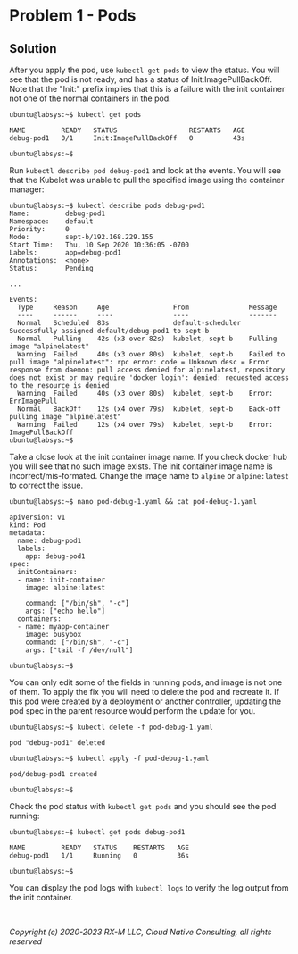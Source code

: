# Problem 1 - Pods


## Solution

After you apply the pod, use `kubectl get pods` to view the status. You will see that the pod is not ready,
and has a status of Init:ImagePullBackOff. Note that the "Init:" prefix implies that this is a failure with
the init container not one of the normal containers in the pod.

```
ubuntu@labsys:~$ kubectl get pods

NAME         READY   STATUS                  RESTARTS   AGE
debug-pod1   0/1     Init:ImagePullBackOff   0          43s

ubuntu@labsys:~$
```

Run `kubectl describe pod debug-pod1` and look at the events. You will see that the Kubelet was unable to pull
the specified image using the container manager:

```
ubuntu@labsys:~$ kubectl describe pods debug-pod1
Name:         debug-pod1
Namespace:    default
Priority:     0
Node:         sept-b/192.168.229.155
Start Time:   Thu, 10 Sep 2020 10:36:05 -0700
Labels:       app=debug-pod1
Annotations:  <none>
Status:       Pending

...

Events:
  Type     Reason     Age                From               Message
  ----     ------     ----               ----               -------
  Normal   Scheduled  83s                default-scheduler  Successfully assigned default/debug-pod1 to sept-b
  Normal   Pulling    42s (x3 over 82s)  kubelet, sept-b    Pulling image "alpinelatest"
  Warning  Failed     40s (x3 over 80s)  kubelet, sept-b    Failed to pull image "alpinelatest": rpc error: code = Unknown desc = Error response from daemon: pull access denied for alpinelatest, repository does not exist or may require 'docker login': denied: requested access to the resource is denied
  Warning  Failed     40s (x3 over 80s)  kubelet, sept-b    Error: ErrImagePull
  Normal   BackOff    12s (x4 over 79s)  kubelet, sept-b    Back-off pulling image "alpinelatest"
  Warning  Failed     12s (x4 over 79s)  kubelet, sept-b    Error: ImagePullBackOff
ubuntu@labsys:~$
```

Take a close look at the init container image name. If you check docker hub you will see that no such image exists. The
init  container image name is incorrect/mis-formated. Change the image name to `alpine` or `alpine:latest` to correct
the issue.

```
ubuntu@labsys:~$ nano pod-debug-1.yaml && cat pod-debug-1.yaml

apiVersion: v1
kind: Pod
metadata:
  name: debug-pod1
  labels:
    app: debug-pod1
spec:
  initContainers:
  - name: init-container
    image: alpine:latest

    command: ["/bin/sh", "-c"]
    args: ["echo hello"]
  containers:
  - name: myapp-container
    image: busybox
    command: ["/bin/sh", "-c"]
    args: ["tail -f /dev/null"]

ubuntu@labsys:~$
```

You can only edit some of the fields in running pods, and image is not one of them. To apply the fix you will need to
delete the pod and recreate it. If this pod were created by a deployment or another controller, updating the pod spec
in the parent resource would perform the update for you.

```
ubuntu@labsys:~$ kubectl delete -f pod-debug-1.yaml

pod "debug-pod1" deleted

ubuntu@labsys:~$ kubectl apply -f pod-debug-1.yaml

pod/debug-pod1 created

ubuntu@labsys:~$
```

Check the pod status with `kubectl get pods` and you should see the pod running:

```
ubuntu@labsys:~$ kubectl get pods debug-pod1

NAME         READY   STATUS    RESTARTS   AGE
debug-pod1   1/1     Running   0          36s

ubuntu@labsys:~$
```

You can display the pod logs with `kubectl logs` to verify the log output from the init container.


<br>

_Copyright (c) 2020-2023 RX-M LLC, Cloud Native Consulting, all rights reserved_

[RX-M LLC]: https://rx-m.io/rxm-cnc.svg "RX-M LLC"
